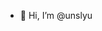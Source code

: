 - 👋 Hi, I’m @unslyu

<!---
unslyu/unslyu is a ✨ special ✨ repository because its `README.md` (this file) appears on your GitHub profile.
You can click the Preview link to take a look at your changes.
--->
